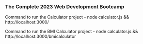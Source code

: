 ### The Complete 2023 Web Development Bootcamp

Command to run the Calculator project - node calculator.js && http://localhost:3000/

Command to run the BMI Calculator project - node calculator.js && http://localhost:3000/bmicalculator